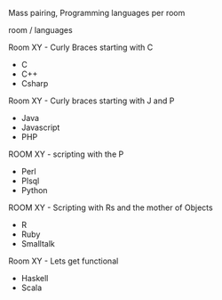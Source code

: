 Mass pairing, Programming languages per room

room / languages

Room XY - Curly Braces starting with C
- C  
- C++  
- Csharp  

Room XY - Curly braces starting with J and P
- Java  
- Javascript
- PHP

ROOM XY - scripting with the P

- Perl 
- Plsql  
- Python 

ROOM XY - Scripting with Rs and the mother of Objects
- R  
- Ruby    
- Smalltalk

Room XY - Lets get functional
-  Haskell  
-  Scala


